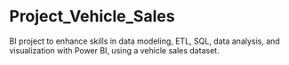 # Project_Vehicle_Sales
BI project to enhance skills in data modeling, ETL, SQL, data analysis, and visualization with Power BI, using a vehicle sales dataset.
